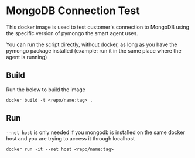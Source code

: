 # MongoDB Connection Test
This docker image is used to test customer's connection to MongoDB using the specific version
of pymongo the smart agent uses. 

You can run the script directly, without docker, as long as you have the pymongo package installed
(example: run it in the same place where the agent is running)

## Build
Run the below to build the image
```
docker build -t <repo/name:tag> .
```
## Run
`--net host` is only needed if you mongodb is installed on the same docker host and you are trying
to access it through localhost

```
docker run -it --net host <repo/name:tag>
```
